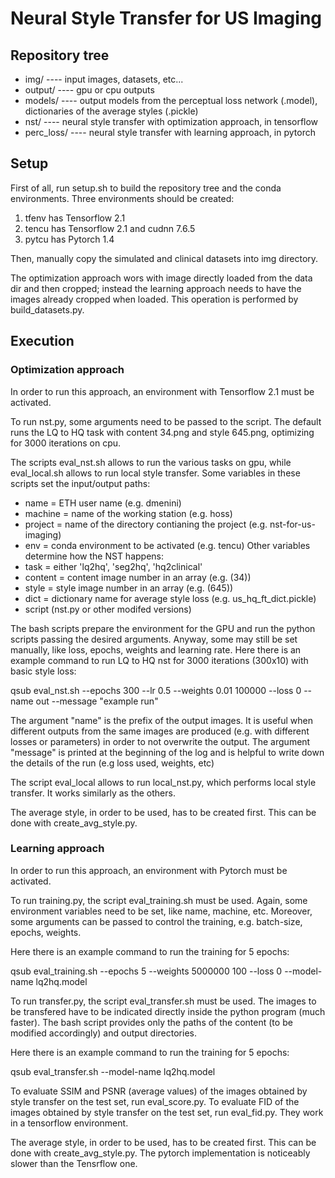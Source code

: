 # Neural Style Transfer for US Imaging

## Repository tree

- img/ ---- input images, datasets, etc...
- output/ ---- gpu or cpu outputs
- models/ ---- output models from the perceptual loss network (.model), dictionaries of the average styles (.pickle)
- nst/ ---- neural style transfer with optimization approach, in tensorflow
- perc_loss/ ---- neural style transfer with learning approach, in pytorch


## Setup

First of all, run setup.sh to build the repository tree and the conda environments.
Three environments should be created:
1. tfenv has Tensorflow 2.1
2. tencu has Tensorflow 2.1 and cudnn 7.6.5
3. pytcu has Pytorch 1.4 

Then, manually copy the simulated and clinical datasets into img directory.

The optimization approach wors with image directly loaded from the data dir and then cropped; instead the learning approach needs to have the images already cropped when loaded.
This operation is performed by build_datasets.py.


## Execution

### Optimization approach

In order to run this approach, an environment with Tensorflow 2.1 must be activated.

To run nst.py, some arguments need to be passed to the script. The default runs the LQ to HQ task with content 34.png and style 645.png, optimizing for 3000 iterations on cpu.

The scripts eval_nst.sh allows to run the various tasks on gpu, while eval_local.sh allows to run local style transfer.
Some variables in these scripts set the input/output paths:
- name = ETH user name (e.g. dmenini)
- machine = name of the working station (e.g. hoss)
- project = name of the directory contianing the project (e.g. nst-for-us-imaging)
- env = conda environment to be activated (e.g. tencu)
Other variables determine how the NST happens:
- task = either 'lq2hq', 'seg2hq', 'hq2clinical'
- content = content image number in an array (e.g. (34))
- style = style image number in an array (e.g. (645))
- dict = dictionary name for average style loss (e.g. us_hq_ft_dict.pickle)
- script (nst.py or other modifed versions)

The bash scripts prepare the environment for the GPU and run the python scripts passing the desired arguments. Anyway, some may still be set manually, like loss, epochs, weights and learning rate.
Here there is an example command to run LQ to HQ nst for 3000 iterations (300x10) with basic style loss:

qsub eval_nst.sh --epochs 300 --lr 0.5 --weights 0.01 100000 --loss 0 --name out --message "example run"

The argument "name" is the prefix of the output images. It is useful when different outputs from the same images are produced (e.g. with different losses or parameters) in order to not overwrite the output.
The argument "message" is printed at the beginning of the log and is helpful to write down the details of the run (e.g loss used, weights, etc)

The script eval_local allows to run local_nst.py, which performs local style transfer. It works similarly as the others.

The average style, in order to be used, has to be created first. This can be done with create_avg_style.py. 

### Learning approach

In order to run this approach, an environment with Pytorch must be activated.

To run training.py, the script eval_training.sh must be used. Again, some environment variables need to be set, like name, machine, etc.
Moreover, some arguments can be passed to control the training, e.g. batch-size, epochs, weights.

Here there is an example command to run the training for 5 epochs:

qsub eval_training.sh --epochs 5 --weights 5000000 100 --loss 0 --model-name lq2hq.model


To run transfer.py, the script eval_transfer.sh must be used. The images to be transfered have to be indicated directly inside the python program (much faster).
The bash script provides only the paths of the content (to be modified accordingly) and output directories.

Here there is an example command to run the training for 5 epochs:

qsub eval_transfer.sh --model-name lq2hq.model

To evaluate SSIM and PSNR (average values) of the images obtained by style transfer on the test set, run eval_score.py.
To evaluate FID of the images obtained by style transfer on the test set, run eval_fid.py.
They work in a tensorflow environment.

The average style, in order to be used, has to be created first. This can be done with create_avg_style.py. The pytorch implementation is noticeably slower than the Tensrflow one. 